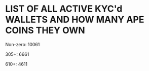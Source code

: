 # LIST OF ALL ACTIVE KYC'd WALLETS AND HOW MANY APE COINS THEY OWN

Non-zero: 10061

305+: 6661

610+: 4611